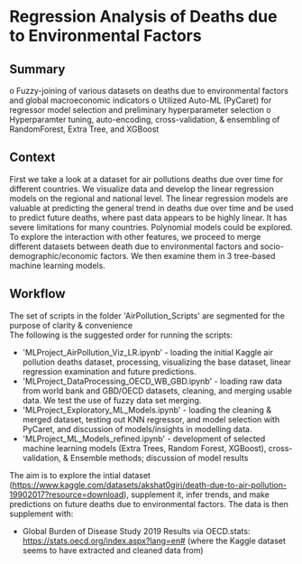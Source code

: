 # Regression Analysis of Deaths due to Environmental Factors
## Summary
o	Fuzzy-joining of various datasets on deaths due to environmental factors and global macroeconomic indicators
o	Utilized Auto-ML (PyCaret) for regressor model selection and preliminary hyperparameter selection
o	Hyperparamter tuning, auto-encoding, cross-validation, & ensembling of RandomForest, Extra Tree, and XGBoost

## Context
First we take a look at a dataset for air pollutions deaths due over time for different countries. We visualize data and develop the linear regression models on the regional and national level. The linear regression models are valuable at predicting the general trend in deaths due over time and be used to predict future deaths, where past data appears to be highly linear. It has severe limitations for many countries. Polynomial models could be explored. To explore the interaction with other features, we proceed to merge different datasets between death due to environmental factors and socio-demographic/economic factors. We then examine them in 3 tree-based machine learning models.

## Workflow
The set of scripts in the folder 'AirPollution_Scripts' are segmented for the purpose of clarity & convenience <br>
The following is the suggested order for running the scripts:
- 'MLProject_AirPollution_Viz_LR.ipynb' - loading the initial Kaggle air pollution deaths dataset, processing, visualizing the base dataset, linear regression examination and future predictions.
- 'MLProject_DataProcessing_OECD_WB_GBD.ipynb' - loading raw data from world bank and GBD/OECD datasets, cleaning, and merging usable data. We test the use of fuzzy data set merging.
- 'MLProject_Exploratory_ML_Models.ipynb' - loading the cleaning & merged dataset, testing out KNN regressor, and model selection with PyCaret, and discussion of models/insights in modelling data.
- 'MLProject_ML_Models_refined.ipynb' - development of selected machine learning models (Extra Trees, Random Forest, XGBoost), cross-validation, & Ensemble methods; discussion of model results

The aim is to explore the intial dataset (https://www.kaggle.com/datasets/akshat0giri/death-due-to-air-pollution-19902017?resource=download), supplement it, infer trends, and make predictions on future deaths due to environmental factors. 
The data is then supplement with:
- Global Burden of Disease Study 2019 Results via OECD.stats: https://stats.oecd.org/index.aspx?lang=en# (where the Kaggle dataset seems to have extracted and cleaned data from)
